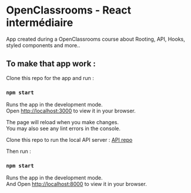 # OpenClassrooms - React intermédiaire

App created during a OpenClassrooms course about Rooting, API, Hooks, styled components and more..

## To make that app work :

Clone this repo for the app and run :

### `npm start`

Runs the app in the development mode.\
Open [http://localhost:3000](http://localhost:3000) to view it in your browser.

The page will reload when you make changes.\
You may also see any lint errors in the console.

Clone this repo to run the local API server : [API repo](https://github.com/OpenClassrooms-Student-Center/7150606-API-React-intermediaire)

Then run :
### `npm start`
Runs the app in the development mode.\
And Open [http://localhost:8000](http://localhost:8000) to view it in your browser.
